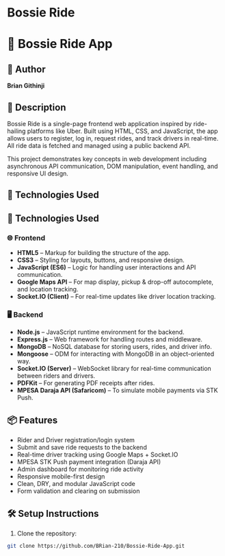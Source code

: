 # Bossie Ride
# 🚗 Bossie Ride App

## 👤 Author
**Brian Githinji**

## 📄 Description
Bossie Ride is a single-page frontend web application inspired by ride-hailing platforms like Uber. Built using HTML, CSS, and JavaScript, the app allows users to register, log in, request rides, and track drivers in real-time. All ride data is fetched and managed using a public backend API.

This project demonstrates key concepts in web development including asynchronous API communication, DOM manipulation, event handling, and responsive UI design.


## 🧰 Technologies Used
## 🧰 Technologies Used

### 🌐 Frontend
- **HTML5** – Markup for building the structure of the app.
- **CSS3** – Styling for layouts, buttons, and responsive design.
- **JavaScript (ES6)** – Logic for handling user interactions and API communication.
- **Google Maps API** – For map display, pickup & drop-off autocomplete, and location tracking.
- **Socket.IO (Client)** – For real-time updates like driver location tracking.

### 🖥️ Backend
- **Node.js** – JavaScript runtime environment for the backend.
- **Express.js** – Web framework for handling routes and middleware.
- **MongoDB** – NoSQL database for storing users, rides, and driver info.
- **Mongoose** – ODM for interacting with MongoDB in an object-oriented way.
- **Socket.IO (Server)** – WebSocket library for real-time communication between riders and drivers.
- **PDFKit** – For generating PDF receipts after rides.
- **MPESA Daraja API (Safaricom)** – To simulate mobile payments via STK Push.



## 📦 Features
- Rider and Driver registration/login system
- Submit and save ride requests to the backend
- Real-time driver tracking using Google Maps + Socket.IO
- MPESA STK Push payment integration (Daraja API)
- Admin dashboard for monitoring ride activity
- Responsive mobile-first design
- Clean, DRY, and modular JavaScript code
- Form validation and clearing on submission

## 🛠️ Setup Instructions

1. Clone the repository:
```bash
git clone https://github.com/BRian-210/Bossie-Ride-App.git
